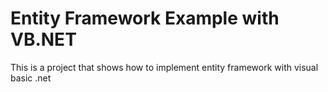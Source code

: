 # Entity Framework Example with VB.NET
This is a project that shows how to implement entity framework with visual basic .net
